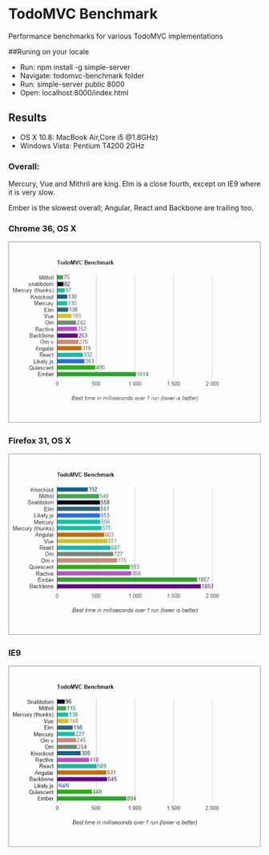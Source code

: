 # TodoMVC Benchmark

Performance benchmarks for various TodoMVC implementations

##Runing on your locale
* Run: npm install -g simple-server
* Navigate: todomvc-benchmark folder
* Run: simple-server public 8000
* Open: localhost:8000/index.html

## Results 

*  OS X 10.8: MacBook Air,Core i5 @1.8GHz)
* Windows Vista: Pentium T4200 2GHz

### Overall:

Mercury, Vue and Mithril are king. Elm is a close fourth, except on IE9 where it is very slow. 

Ember is the slowest overall; Angular, React and Backbone are trailing too.

### Chrome 36, OS X
![Chrome](Chrome.png)

### Firefox 31, OS X
![Firefox](Firefox.png)

### IE9

![IE9](IE9.png)
